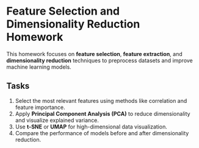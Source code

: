 # Feature Selection and Dimensionality Reduction Homework

This homework focuses on **feature selection**, **feature extraction**, and **dimensionality reduction** techniques to preprocess datasets and improve machine learning models.

## Tasks
1. Select the most relevant features using methods like correlation and feature importance.
2. Apply **Principal Component Analysis (PCA)** to reduce dimensionality and visualize explained variance.
3. Use **t-SNE** or **UMAP** for high-dimensional data visualization.
4. Compare the performance of models before and after dimensionality reduction.
